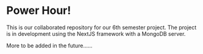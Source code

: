 # Power Hour!

This is our collaborated repository for our 6th semester project.
The project is in development using the NextJS framework with a MongoDB server.

More to be added in the future......